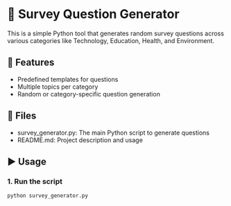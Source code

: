 # 📝 Survey Question Generator

This is a simple Python tool that generates random survey questions across various categories like Technology, Education, Health, and Environment.

## 🚀 Features

- Predefined templates for questions
- Multiple topics per category
- Random or category-specific question generation

## 📂 Files

- survey_generator.py: The main Python script to generate questions
- README.md: Project description and usage

## ▶ Usage

### 1. Run the script
```bash
python survey_generator.py 
